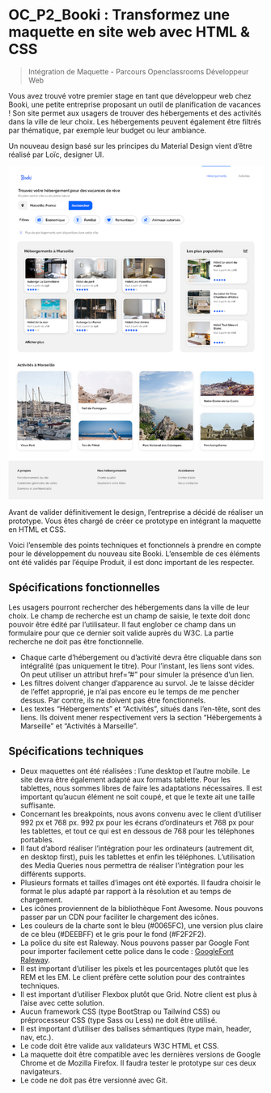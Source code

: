 # OC_P2_Booki : Transformez une maquette en site web avec HTML & CSS
> Intégration de Maquette - Parcours Openclassrooms Développeur Web

Vous avez trouvé votre premier stage en tant que développeur web chez Booki, une petite entreprise proposant un outil de planification de vacances ! Son site permet aux usagers de trouver des hébergements et des activités dans la ville de leur choix. Les hébergements peuvent également être filtrés par thématique, par exemple leur budget ou leur ambiance.

Un nouveau design basé sur les principes du Material Design vient d’être réalisé par Loïc, designer UI.

![Maquette Desktop](https://github.com/mhihmi/OC_P2_Booki/blob/master/images/Desktop_maquette.png)

Avant de valider définitivement le design, l’entreprise a décidé de réaliser un prototype. Vous êtes chargé de créer ce prototype en intégrant la maquette en HTML et CSS.

Voici l’ensemble des points techniques et fonctionnels à prendre en compte pour le développement du nouveau site Booki. L’ensemble de ces éléments ont été validés par l’équipe Produit, il est donc important de les respecter.

## Spécifications fonctionnelles

Les usagers pourront rechercher des hébergements dans la ville de
leur choix. Le champ de recherche est un champ de saisie, le texte
doit donc pouvoir être édité par l’utilisateur. Il faut englober ce
champ dans un formulaire pour que ce dernier soit valide auprès du
W3C. La partie recherche ne doit pas être fonctionnelle.
* Chaque carte d’hébergement ou d’activité devra être cliquable dans
son intégralité (pas uniquement le titre). Pour l’instant, les liens sont
vides. On peut utiliser un attribut href=”#” pour simuler la
présence d’un lien.
* Les filtres doivent changer d’apparence au survol. Je te laisse décider
de l’effet approprié, je n’ai pas encore eu le temps de me pencher
dessus. Par contre, ils ne doivent pas être fonctionnels.
* Les textes “Hébergements” et “Activités”, situés dans l’en-tête, sont
des liens. Ils doivent mener respectivement vers la section
“Hébergements à Marseille” et “Activités à Marseille”.

## Spécifications techniques

* Deux maquettes ont été réalisées : l’une desktop et l’autre mobile. Le site devra être également adapté aux formats tablette. Pour les tablettes, nous sommes libres de faire les adaptations nécessaires. Il est important qu’aucun élément ne soit coupé, et que le texte ait une taille suffisante.
* Concernant les breakpoints, nous avons convenu avec le client
d’utiliser 992 px et 768 px.
992 px pour les écrans d’ordinateurs et 768 px pour les tablettes, et
tout ce qui est en dessous de 768 pour les téléphones portables.
* Il faut d’abord réaliser l’intégration pour les ordinateurs (autrement
dit, en desktop first), puis les tablettes et enfin les téléphones.
L’utilisation des Media Queries nous permettra de réaliser
l’intégration pour les différents supports.
* Plusieurs formats et tailles d’images ont été exportés. Il faudra choisir
le format le plus adapté par rapport à la résolution et au temps de
chargement.
* Les icônes proviennent de la bibliothèque Font Awesome. Nous
pouvons passer par un CDN pour faciliter le chargement des icônes.
* Les couleurs de la charte sont le bleu (#0065FC), une version plus
claire de ce bleu (#DEEBFF) et le gris pour le fond (#F2F2F2).
* La police du site est Raleway. Nous pouvons passer par Google Font
pour importer facilement cette police dans le code :
[GoogleFont Raleway](https://fonts.google.com/specimen/Raleway).
* Il est important d’utiliser les pixels et les pourcentages plutôt que les
REM et les EM. Le client préfère cette solution pour des contraintes
techniques.
* Il est important d’utiliser Flexbox plutôt que Grid. Notre client est
plus à l’aise avec cette solution.
* Aucun framework CSS (type BootStrap ou Tailwind CSS) ou
préprocesseur CSS (type Sass ou Less) ne doit être utilisé.
* Il est important d’utiliser des balises sémantiques (type main,
header, nav, etc.).
* Le code doit être valide aux validateurs W3C HTML et CSS.
* La maquette doit être compatible avec les dernières versions de
Google Chrome et de Mozilla Firefox. Il faudra tester le prototype sur
ces deux navigateurs.
* Le code ne doit pas être versionné avec Git.